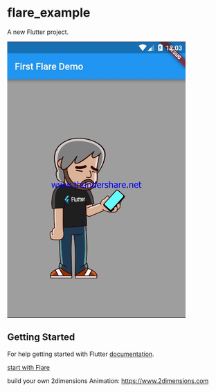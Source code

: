 # flare_example

A new Flutter project.

![](https://github.com/mohammedgmgn/Flare_Flutter_Demo/blob/master/demo.gif)

## Getting Started

For help getting started with Flutter
[documentation](https://flutter.io/).

 [start with Flare](https://goo.gl/YKpoU3)

build your own 2dimensions Animation: https://www.2dimensions.com


